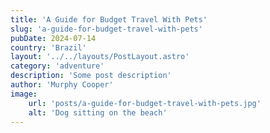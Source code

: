 ```yaml
---
title: 'A Guide for Budget Travel With Pets'
slug: 'a-guide-for-budget-travel-with-pets'
pubDate: 2024-07-14
country: 'Brazil'
layout: '../../layouts/PostLayout.astro'
category: 'adventure'
description: 'Some post description'
author: 'Murphy Cooper'
image:
    url: 'posts/a-guide-for-budget-travel-with-pets.jpg'
    alt: 'Dog sitting on the beach'
---
```

